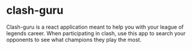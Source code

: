 # clash-guru

Clash-guru is a react application meant to help you with your league of legends career. When participating in clash, use this app to search your opponents to see what champions they play the most.

